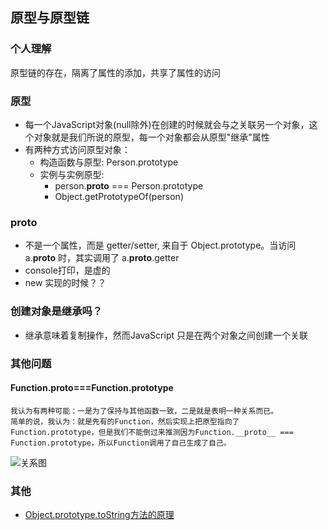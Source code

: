 ## 原型与原型链

### 个人理解
  原型链的存在，隔离了属性的添加，共享了属性的访问
  
### 原型
  - 每一个JavaScript对象(null除外)在创建的时候就会与之关联另一个对象，这个对象就是我们所说的原型，每一个对象都会从原型"继承"属性
  - 有两种方式访问原型对象：
    - 构造函数与原型: Person.prototype
    - 实例与实例原型: 
      - person.__proto__ === Person.prototype
      - Object.getPrototypeOf(person)

### __proto__
  - 不是一个属性，而是 getter/setter, 来自于 Object.prototype。当访问 a.__proto__ 时，其实调用了 a.__proto__.getter
  - console打印，是虚的
  - new 实现的时候？？

### 创建对象是继承吗？
  - 继承意味着复制操作，然而JavaScript 只是在两个对象之间创建一个关联


### 其他问题
  #### Function.__proto__===Function.prototype
    我认为有两种可能：一是为了保持与其他函数一致，二是就是表明一种关系而已。
    简单的说，我认为：就是先有的Function，然后实现上把原型指向了Function.prototype，但是我们不能倒过来推测因为Function.__proto__ === Function.prototype，所以Function调用了自己生成了自己。

![关系图](https://user-images.githubusercontent.com/17822028/57208736-e9bbed00-7007-11e9-9d2e-aa3332327c06.png)


### 其他
  - [Object.prototype.toString方法的原理](https://www.cnblogs.com/ziyunfei/archive/2012/11/05/2754156.html)
